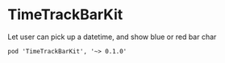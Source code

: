 # TimeTrackBarKit
Let user can pick up a datetime, and show blue or red bar char

```
pod 'TimeTrackBarKit', '~> 0.1.0'
```
